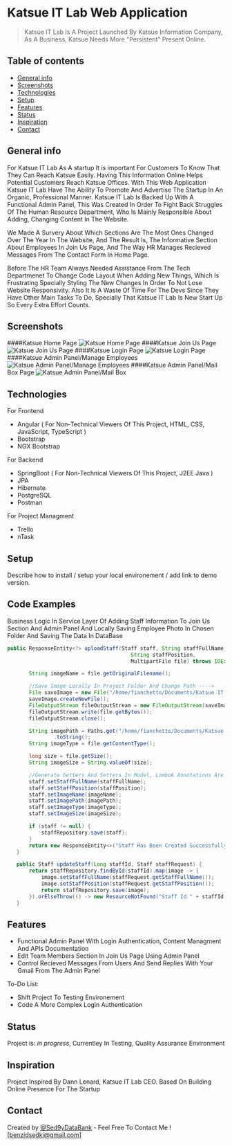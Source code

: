# Katsue IT Lab Web Application
>  Katsue IT Lab Is A Project Launched By Katsue Information Company, As A Business, Katsue Needs More "Persistent" Present Online.

## Table of contents
* [General info](#general-info)
* [Screenshots](#screenshots)
* [Technologies](#technologies)
* [Setup](#setup)
* [Features](#features)
* [Status](#status)
* [Inspiration](#inspiration)
* [Contact](#contact)

## General info
For Katsue IT Lab As A startup It is important For Customers To Know That They Can Reach Katsue Easily. Having This Information Online Helps Potential Customers Reach Katsue Offices.
With This Web Application Katsue IT Lab Have The Ability To Promote And Advertise The Startup In An Organic, Professional Manner. 
Katsue IT Lab Is Backed Up With A Functional Admin Panel, This Was Created In Order To Fight Back Struggles Of The Human Resource Department, Who Is Mainly Responsible About Adding, Changing Content In The Website.

We Made A Survery About Which Sections Are The Most Ones Changed Over The Year In The Website, And The Result Is, The Informative Section About Employees In Join Us Page, And The Way HR Manages Recieved Messages From The Contact Form In Home Page.

Before The HR Team Always Needed Assistance From The Tech Departmenet To Change Code Layout When Adding New Things, Which Is Frustrating Specially Styling The New Changes In Order To Not Lose Website Responsivity. Also It Is A Waste Of Time For The Devs Since They Have Other Main Tasks To Do, Specially That Katsue IT Lab Is New Start Up So Every Extra Effort Counts.

## Screenshots
####Katsue Home Page
![Katsue Home Page](https://github.com/Sed9yDataBank/Katsue-IT-Lab/blob/master/Katsue%20Screenshots/Home.gif)
####Katsue Join Us Page
![Katsue Join Us Page](https://github.com/Sed9yDataBank/Katsue-IT-Lab/blob/master/Katsue%20Screenshots/JoinUs.gif)
####Katsue Login Page
![Katsue Login Page](https://github.com/Sed9yDataBank/Katsue-IT-Lab/blob/master/Katsue%20Screenshots/LoginAuthentication.gif)
####Katsue Admin Panel/Manage Employees
![Katsue Admin Panel/Manage Employees](https://github.com/Sed9yDataBank/Katsue-IT-Lab/blob/master/Katsue%20Screenshots/AddStaff.gif)
####Katsue Admin Panel/Mail Box Page
![Katsue Admin Panel/Mail Box](https://github.com/Sed9yDataBank/Katsue-IT-Lab/blob/master/Katsue%20Screenshots/MailBox.gif)


## Technologies

For Frontend
* Angular ( For Non-Technical Viewers Of This Project, HTML, CSS, JavaScript, TypeScript )
* Bootstrap
* NGX Bootstrap

For Backend
* SpringBoot ( For Non-Technical Viewers Of This Project, J2EE Java )
* JPA 
* Hibernate
* PostgreSQL
* Postman

For Project Managment
* Trello
* nTask

## Setup
Describe how to install / setup your local environement / add link to demo version.

## Code Examples
Business Logic In Service Layer Of Adding Staff Information To Join Us Section And Admin Panel And Locally Saving Employee Photo In Chosen Folder And Saving The Data In DataBase

 ```java
 public ResponseEntity<?> uploadStaff(Staff staff, String staffFullName,
                                         String staffPosition,
                                         MultipartFile file) throws IOException {

        String imageName = file.getOriginalFilename();

        //Save Image Locally In Project Folder And Change Path ---->
        File saveImage = new File("/home/fianchetto/Documents/Katsue IT Lab/src/assets/TeamPhotos/" + imageName);
        saveImage.createNewFile();
        FileOutputStream fileOutputStream = new FileOutputStream(saveImage);
        fileOutputStream.write(file.getBytes());
        fileOutputStream.close();

        String imagePath = Paths.get("/home/fianchetto/Documents/Katsue IT Lab/src/assets/TeamPhotos" + imageName)
                .toString();
        String imageType = file.getContentType();

        long size = file.getSize();
        String imageSize = String.valueOf(size);

        //Generate Getters And Setters In Model, Lombok Annotations Are Not Allowed
        staff.setStaffFullName(staffFullName);
        staff.setStaffPosition(staffPosition);
        staff.setImageName(imageName);
        staff.setImagePath(imagePath);
        staff.setImageType(imageType);
        staff.setImageSize(imageSize);

        if (staff != null) {
            staffRepository.save(staff);
        }
        return new ResponseEntity<>("Staff Has Been Created Successfully", HttpStatus.OK);
    }

    public Staff updateStaff(Long staffId, Staff staffRequest) {
        return staffRepository.findById(staffId).map(image -> {
            image.setStaffFullName(staffRequest.getStaffFullName());
            image.setStaffPosition(staffRequest.getStaffPosition());
            return staffRepository.save(image);
        }).orElseThrow(() -> new ResourceNotFound("Staff Id " + staffId + " not found"));
    }
 ``` 

## Features

* Functional Admin Panel With Login Authentication, Content Managment And APIs Documentation
* Edit Team Members Section In Join Us Page Using Admin Panel
* Control Recieved Messages From Users And Send Replies With Your Gmail From The Admin Panel

To-Do List:
* Shift Project To Testing Environement
* Code A More Complex Login Authentication

## Status
Project is: _in progress_, Currentley In Testing, Quality Assurance Environment 

## Inspiration
Project Inspired By Dann Lenard, Katsue IT Lab CEO. Based On Building Online Presence For The Startup

## Contact
Created by [@Sed9yDataBank](https://github.com/Sed9yDataBank) - Feel Free To Contact Me ! [benzidsedki@gmail.com]
